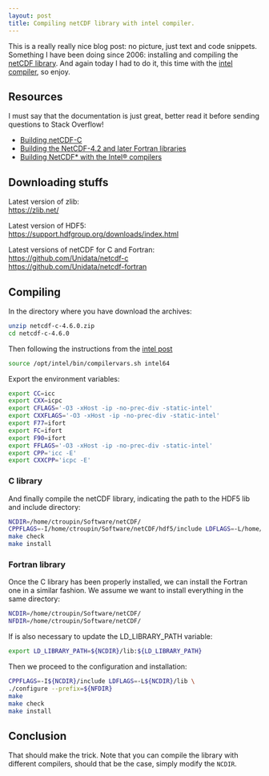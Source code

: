 ```yaml
---
layout: post
title: Compiling netCDF library with intel compiler.
---
```


This is a really really nice blog post: no picture, just text and code snippets.
Something I have been doing since 2006: installing and compiling the [netCDF library](https://www.unidata.ucar.edu/software/netcdf/).
And again today I had to do it, this time with the [intel compiler](https://software.intel.com/en-us/intel-compilers), so enjoy.

## Resources

I must say that the documentation is just great, better read it before sending questions to Stack Overflow!
* [Building netCDF-C](https://www.unidata.ucar.edu/software/netcdf/docs/getting_and_building_netcdf.html#building)
* [Building the NetCDF-4.2 and later Fortran libraries ](https://www.unidata.ucar.edu/software/netcdf/docs/building_netcdf_fortran.html)
* [Building NetCDF* with the Intel® compilers](https://software.intel.com/en-us/articles/performance-tools-for-software-developers-building-netcdf-with-the-intel-compilers)

## Downloading stuffs

Latest version of zlib:     
https://zlib.net/

Latest version of HDF5:      
https://support.hdfgroup.org/downloads/index.html

Latest versions of netCDF for C and Fortran:      
https://github.com/Unidata/netcdf-c       
https://github.com/Unidata/netcdf-fortran

## Compiling

In the directory where you have download the archives:    
```bash
unzip netcdf-c-4.6.0.zip
cd netcdf-c-4.6.0
```

Then following the instructions from the [intel post](https://software.intel.com/en-us/articles/performance-tools-for-software-developers-building-netcdf-with-the-intel-compilers
)
```bash
source /opt/intel/bin/compilervars.sh intel64
```
Export the environment variables:
```bash
export CC=icc
export CXX=icpc
export CFLAGS='-O3 -xHost -ip -no-prec-div -static-intel'
export CXXFLAGS='-O3 -xHost -ip -no-prec-div -static-intel'
export F77=ifort
export FC=ifort
export F90=ifort
export FFLAGS='-O3 -xHost -ip -no-prec-div -static-intel'
export CPP='icc -E'
export CXXCPP='icpc -E'
```

### C library
And finally compile the netCDF library, indicating the path to the HDF5 lib and include directory:
```bash
NCDIR=/home/ctroupin/Software/netCDF/
CPPFLAGS=-I/home/ctroupin/Software/netCDF/hdf5/include LDFLAGS=-L/home/ctroupin/Software/netCDF/hdf5/lib  ./configure --prefix=${NCDIR}
make check
make install
```

### Fortran library

Once the C library has been properly installed, we can install the Fortran one in
a similar fashion. We assume we want to install everything in the same directory:
```bash
NCDIR=/home/ctroupin/Software/netCDF/
NFDIR=/home/ctroupin/Software/netCDF/
```
If is also necessary to update the LD_LIBRARY_PATH variable:
```bash
export LD_LIBRARY_PATH=${NCDIR}/lib:${LD_LIBRARY_PATH}
```
Then we proceed to the configuration and installation:
```bash
CPPFLAGS=-I${NCDIR}/include LDFLAGS=-L${NCDIR}/lib \
./configure --prefix=${NFDIR}
make
make check
make install
```

## Conclusion

That should make the trick. Note that you can compile the library with different compilers, should that be the case,
simply modify the `NCDIR`.
